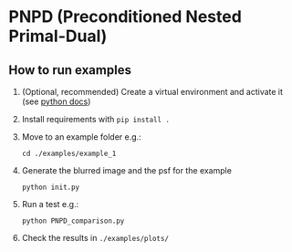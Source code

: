 # PNPD (Preconditioned Nested Primal-Dual)

## How to run examples

1. (Optional, recommended) Create a virtual environment and activate it
   (see [python docs](https://docs.python.org/3/library/venv.html))
2. Install requirements with `pip install .`
3. Move to an example folder e.g.:  

   ```
   cd ./examples/example_1
   ```

4. Generate the blurred image and the psf for the example

   ```
   python init.py
   ```

5. Run a test e.g.:

   ```
   python PNPD_comparison.py 
   ```

6. Check the results in `./examples/plots/`
